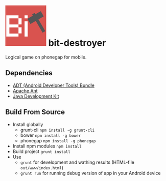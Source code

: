 ![bit-destroyer](https://raw.githubusercontent.com/lekhmanrus/bit-destroyer/master/assets/icon.png) bit-destroyer
=============
Logical game on phonegap for mobile.

## Dependencies
* [ADT (Android Developer Tools) Bundle](http://developer.android.com/sdk/index.html)
* [Apache Ant](http://ant.apache.org/bindownload.cgi)
* [Java Development Kit](http://www.oracle.com/technetwork/java/javase/downloads/jdk8-downloads-2133151.html)

## Build From Source
* Install globally
    * grunt-cli `npm install -g grunt-cli`
    * bower `npm install -g bower`
    * phonegap `npm install -g phonegap`
* Install npm modules `npm install`
* Build project `grunt install`
* Use
    * `grunt` for development and wathing results (HTML-file `out/www/index.html`)
    * `grunt run` for running debug version of app in your Android device